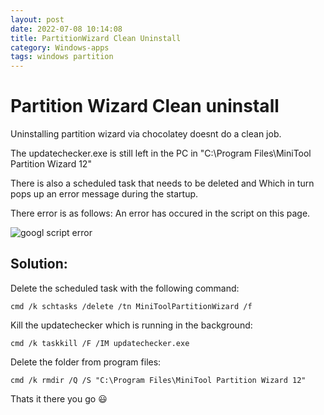 ```yaml
---
layout: post
date: 2022-07-08 10:14:08
title: PartitionWizard Clean Uninstall
category: Windows-apps
tags: windows partition
---
```


# Partition Wizard Clean uninstall

Uninstalling partition wizard via chocolatey doesnt do a clean job.

The updatechecker.exe is still left in the PC  in "C:\Program Files\MiniTool Partition Wizard 12"

There is also a scheduled task that needs to be deleted and Which in turn pops up an error message during the startup. 

There error is as follows: An error has occured in the script on this page.

![googl script error](https://user-images.githubusercontent.com/1507737/177950506-9ec5e5b3-0e24-4c4c-bc23-eee14fced492.jpg)

## Solution:
Delete the scheduled task with the following command:

```
cmd /k schtasks /delete /tn MiniToolPartitionWizard /f
```

Kill the updatechecker which is running in the background:

```
cmd /k taskkill /F /IM updatechecker.exe
```

Delete the folder from program files:

```
cmd /k rmdir /Q /S "C:\Program Files\MiniTool Partition Wizard 12"
```
Thats it there you go :smiley:




